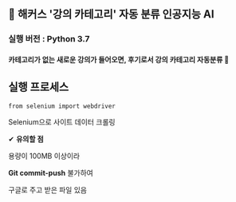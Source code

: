 ## 📘 **해커스 '강의 카테고리' 자동 분류 인공지능 AI**

### 실행 버전 : Python 3.7

#### 카테고리가 없는 새로운 강의가 들어오면, 후기로서 강의 카테고리 자동분류 💖



## 실행 프로세스

    from selenium import webdriver


Selenium으로 사이트 데이터 크롤링




✔ **유의할 점** 

용량이 100MB 이상이라


**Git commit-push** 불가하여


구글로 주고 받은 파일 있음


